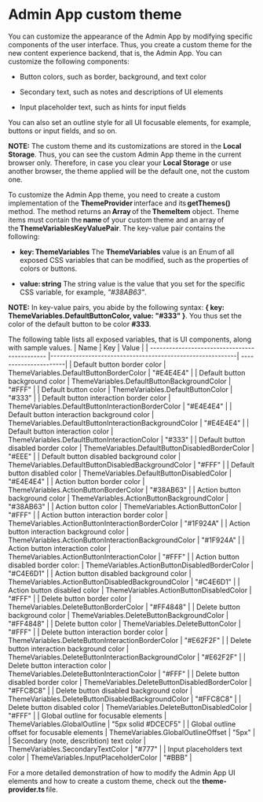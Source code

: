 # Admin App custom theme

You can customize the appearance of the Admin App by modifying specific components of the user interface. Thus, you create a custom theme for the new content experience backend, that is, the Admin App. You can customize the following components: 

* Button colors, such as border, background, and text color 

* Secondary text, such as notes and descriptions of UI elements 

* Input placeholder text, such as hints for input fields 

You can also set an outline style for all UI focusable elements, for example, buttons or input fields, and so on. 

**NOTE:** The custom theme and its customizations are stored in the **Local Storage**. Thus, you can see the custom Admin App theme in the current browser only. Therefore, in case you clear your **Local Storage** or use another browser, the theme applied will be the default one, not the custom one.

To customize the Admin App theme, you need to create a custom implementation of the **ThemeProvider** interface and its **getThemes()** method. The method returns an **Array** of the **ThemeItem** object. Theme items must contain the **name** of your custom theme and an array of the **ThemeVariablesKeyValuePair**. The key-value pair contains the following: 

* **key: ThemeVariables**
  The **ThemeVariables** value is an Enum of all exposed CSS variables that can be modified, such as the properties of colors or buttons. 

* **value: string**
  The string value is the value that you set for the specific CSS variable, for example, *"#38AB63"*. 

**NOTE:** In key-value pairs, you abide by the following syntax: **{ key: ThemeVariables.DefaultButtonColor, value: "#333" }**. You thus set the color of the default button to be color **#333**. 

The following table lists all exposed variables, that is UI components, along with sample values. 
| Name                                          | Key                                                       | Value                 |
| --------------------------------------------- |-----------------------------------------------------------| ----------------------|
| Default button border color                   | ThemeVariables.DefaultButtonBorderColor                   | "#E4E4E4"             |
| Default button background color               | ThemeVariables.DefaultButtonBackgroundColor               | "#FFF"                |
| Default button color                          | ThemeVariables.DefaultButtonColor                         | "#333"                |
| Default button interaction border color       | ThemeVariables.DefaultButtonInteractionBorderColor        | "#E4E4E4"             |
| Default button interaction background color   | ThemeVariables.DefaultButtonInteractionBackgroundColor    | "#E4E4E4"             |
| Default button interaction color              | ThemeVariables.DefaultButtonInteractionColor              | "#333"                |
| Default button disabled border color          | ThemeVariables.DefaultButtonDisabledBorderColor           | "#EEE"                |
| Default button disabled background color      | ThemeVariables.DefaultButtonDisabledBackgroundColor       | "#FFF"                |
| Default button disabled color                 | ThemeVariables.DefaultButtonDisabledColor                 | "#E4E4E4"             |
| Action button border color                    | ThemeVariables.ActionButtonBorderColor                    | "#38AB63"             |
| Action button background color                | ThemeVariables.ActionButtonBackgroundColor                | "#38AB63"             |
| Action button color                           | ThemeVariables.ActionButtonColor                          | "#FFF"                |
| Action button interaction border color        | ThemeVariables.ActionButtonInteractionBorderColor         | "#1F924A"             |
| Action button interaction background color    | ThemeVariables.ActionButtonInteractionBackgroundColor     | "#1F924A"             |
| Action button interaction color               | ThemeVariables.ActionButtonInteractionColor               | "#FFF"                |
| Action button disabled border color:          | ThemeVariables.ActionButtonDisabledBorderColor            | "#C4E6D1"             |
| Action button disabled background color       | ThemeVariables.ActionButtonDisabledBackgroundColor        | "#C4E6D1"             |
| Action button disabled color                  | ThemeVariables.ActionButtonDisabledColor                  | "#FFF"                |
| Delete button border color                    | ThemeVariables.DeleteButtonBorderColor                    | "#FF4848"             |
| Delete button background color                | ThemeVariables.DeleteButtonBackgroundColor                | "#FF4848"             |
| Delete button color                           | ThemeVariables.DeleteButtonColor                          | "#FFF"                |
| Delete button interaction border color        | ThemeVariables.DeleteButtonInteractionBorderColor         | "#E62F2F"             |
| Delete button interaction background color    | ThemeVariables.DeleteButtonInteractionBackgroundColor     | "#E62F2F"             |
| Delete button interaction color               | ThemeVariables.DeleteButtonInteractionColor               | "#FFF"                |
| Delete button disabled border color           | ThemeVariables.DeleteButtonDisabledBorderColor            | "#FFC8C8"             |
| Delete button disabled background color       | ThemeVariables.DeleteButtonDisabledBackgroundColor        | "#FFC8C8"             |
| Delete button disabled color                  | ThemeVariables.DeleteButtonDisabledColor                  | "#FFF"                |
| Global outline for focusable elements         | ThemeVariables.GlobalOutline                              | "5px solid #DCECF5"   |
| Global outline offset for focusable elements  | ThemeVariables.GlobalOutlineOffset                        | "5px"                 |
| Secondary (note, describtion) text color      | ThemeVariables.SecondaryTextColor                         | "#777"                |
| Input placeholders text color                 | ThemeVariables.InputPlaceholderColor                      | "#BBB"                |

For a more detailed demonstration of how to modify the Admin App UI elements and how to create a custom theme, check out the **theme-provider.ts** file.

